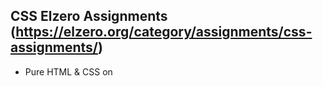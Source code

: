 ## CSS Elzero Assignments (https://elzero.org/category/assignments/css-assignments/)
- Pure HTML & CSS on 
